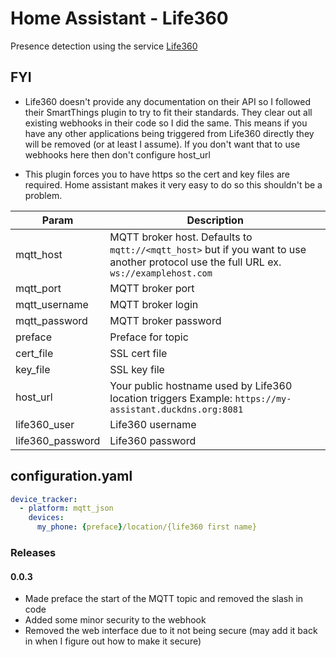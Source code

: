 # Home Assistant - Life360

Presence detection using the service [Life360](https://life360.com)

## FYI

- Life360 doesn't provide any documentation on their API so I followed their SmartThings plugin to try to fit their standards.  They clear out all existing webhooks in their code so I did the same.  This means if you have any other applications being triggered from Life360 directly they will be removed (or at least I assume).  If you don't want that to use webhooks here then don't configure host_url

- This plugin forces you to have https so the cert and key files are required.  Home assistant makes it very easy to do so this shouldn't be a problem.

| Param              | Description                                                                                                                           |
|--------------------|---------------------------------------------------------------------------------------------------------------------------------------|
| mqtt_host          | MQTT broker host. Defaults to `mqtt://<mqtt_host>` but if you want to use another protocol use the full URL ex. `ws://examplehost.com` |
| mqtt_port          | MQTT broker port                                                                                                                      |
| mqtt_username      | MQTT broker login                                                                                                                     |
| mqtt_password      | MQTT broker password                                                                                                                  |
| preface            | Preface for topic                                                                                                                     |
| cert_file          | SSL cert file                                                                                                                         |
| key_file           | SSL key file                                                                                                                          |
| host_url           | Your public hostname used by Life360 location triggers Example: `https://my-assistant.duckdns.org:8081`                               |
| life360_user       | Life360 username                                                                                                                      |
| life360_password   | Life360 password                                                                                                                      |

## configuration.yaml

```yaml
device_tracker:
  - platform: mqtt_json
    devices:
      my_phone: {preface}/location/{life360 first name}
```

### Releases

#### 0.0.3

- Made preface the start of the MQTT topic and removed the slash in code
- Added some minor security to the webhook
- Removed the web interface due to it not being secure (may add it back in when I figure out how to make it secure)